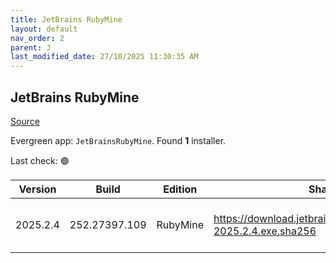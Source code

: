 ```yaml
---
title: JetBrains RubyMine
layout: default
nav_order: 2
parent: J
last_modified_date: 27/10/2025 11:30:35 AM
---
```


## JetBrains RubyMine

[Source](https://www.jetbrains.com/rubymine)

Evergreen app: `JetBrainsRubyMine`. Found **1** installer.

Last check: 🟢

| Version  | Build         | Edition  | Sha256                                                           | Date       | Size      | Type | URI                                                                                                                    |
| -------- | ------------- | -------- | ---------------------------------------------------------------- | ---------- | --------- | ---- | ---------------------------------------------------------------------------------------------------------------------- |
| 2025.2.4 | 252.27397.109 | RubyMine | https://download.jetbrains.com/ruby/RubyMine-2025.2.4.exe.sha256 | 24/10/2025 | 929496720 | exe  | [https://download.jetbrains.com/ruby/RubyMine-2025.2.4.exe](https://download.jetbrains.com/ruby/RubyMine-2025.2.4.exe) |
